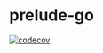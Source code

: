 # prelude-go

[![codecov](https://codecov.io/gh/marcfyk/prelude-go/branch/main/graph/badge.svg?token=FJI6B7ECNE)](https://codecov.io/gh/marcfyk/prelude-go)
